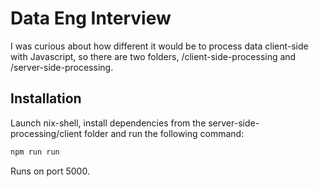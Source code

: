 # Data Eng Interview

I was curious about how different it would be to process data client-side with Javascript, so there are two folders, /client-side-processing and /server-side-processing.

## Installation

Launch nix-shell, install dependencies from the server-side-processing/client folder and run the following command:

```bash
npm run run
```

Runs on port 5000.
